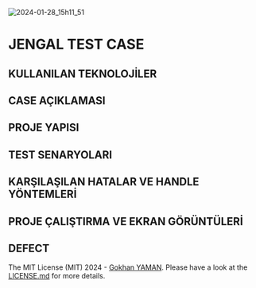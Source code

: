 ![2024-01-28_15h11_51](https://github.com/yamangokhan/jengal-test-case/assets/101811316/e357aaa9-d2d4-4624-9add-fd528c0d87fb)



# JENGAL TEST CASE 

## KULLANILAN TEKNOLOJİLER

## CASE AÇIKLAMASI

## PROJE YAPISI

## TEST SENARYOLARI

## KARŞILAŞILAN HATALAR VE HANDLE YÖNTEMLERİ

## PROJE ÇALIŞTIRMA VE EKRAN GÖRÜNTÜLERİ

## DEFECT




The MIT License (MIT) 2024 - [Gokhan YAMAN](https://github.com/yamangokhan/). Please have a look at the [LICENSE.md](LICENSE.md) for more details.

